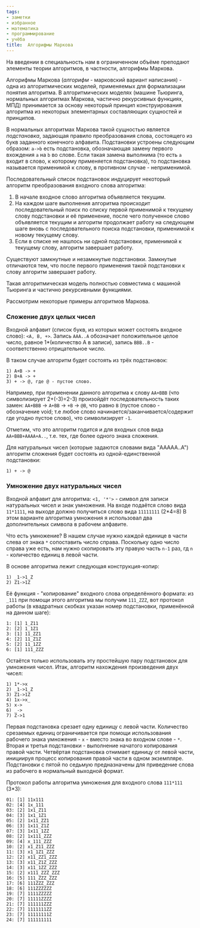 ```yaml
---
tags:
- заметки
- избранное
- математика
- программирование
- учёба
title:  Алгорифмы Маркова
---
```


На введении в специальность нам в ограниченном объёме преподают элементы
теории алгоритмов, в частности, алгорифмы Маркова.

Алгорифмы Маркова (*алгорифм* - марковский вариант написания) - одна из
алгоритмических моделей, применяемых для формализации понятия алгоритма.
В алгоритмических моделях (машине Тьюринга, нормальных алгоритмах
Маркова, частично рекурсивных функциях, МПД) принимается за основу
некоторый принцип конструирования алгоритма из некоторых элементарных
составляющих сущностей и принципов.

В нормальных алгоритмах Маркова такой сущностью является *подстановка*,
задающая правило преобразования слова, состоящего из букв заданного
конечного алфавита. Подстановки устроены следующим образом: `a->b` есть
подстановка, обозначающая замену первого вхождения `a` на `b` во слове.
Если такая замена выполнима (то есть `a` входит в слово, к которому
применяется подстановка), то подстановка называется применимой к слову,
в противном случае - неприменимой.

Последовательный список подстановок индуцирует некоторый алгоритм
преобразования входного слова алгоритма:

1.  В начале входное слово алгоритма объявляется текущим.
2.  На каждом шаге выполнения алгоритма происходит последовательный
    поиск по списку первой применимой к текущему слову подстановки и её
    применение, после чего полученное слово объявляется текущим и
    алгоритм продолжает работу на следующем шаге вновь с
    последовательного поиска подстановки, применимой к новому текущему
    слову.
3.  Если в списке не нашлось ни одной подстановки, применимой к текущему
    слову, алгоритм завершает работу.

Существуют замкнутные и незамкнутые подстановки. Замкнутые отличаются
тем, что после первого применения такой подстановки к слову алгоритм
завершает работу.

Такая алгоритмическая модель полностью совместима с машиной Тьюринга и
частично рекурсивными функциями.

Рассмотрим некоторые примеры алгоритмов Маркова.

### Сложение двух целых чисел

Входной алфавит (список букв, из которых может состоять входное слово):
`<A, B, +>`. Запись `AAA..A` обозначает положительное целое число,
равное 1\*(количество A в записи), запись `BBB..B` - соответственно
отрицательное число.

В таком случае алгоритм будет состоять из трёх подстановок:

    1) A+B -> +
    2) B+A -> +
    3) + -> @, где @ - пустое слово.

Например, при применении данного алгоритма к слову `AA+BBB` (что
символизирует 2+(-3)=2-3) произойдёт последовательность таких замен:
`AA+BBB` -\> `A+BB` -\> `+B` -\> `@B`, что равно `B` (пустое слово -
обозначение void; т.е любое слово начинается/заканчивается/содержит где
угодно пустое слово), что символизирует `-1`.

Отметим, что это алгоритм годится и для входных слов вида
`AA+BBB+AAAA+A..`, т.е. тех, где более одного знака сложения.

Для натуральных чисел (которые задаются словами вида "AAAAA..A")
алгоритм сложения будет состоять из одной-единственной подстановки:

    1) + -> @

### Умножение двух натуральных чисел

Входной алфавит для алгоритма: `<1, '*'>` - символ для записи
натуральных чисел и знак умножения. На входе подаётся слово вида
`11*1111`, на выходе должно получиться слово вида `11111111` (2\*4=8) В
этом варианте алгоритма умножения я использовал два дополнительных
символа в рабочем алфавите.

Что есть умножение? В нашем случае нужно каждой единице в части слева от
знака `*` сопоставить число справа. Поскольку одно число справа уже
есть, нам нужно скопировать эту правую часть `n-1` раз, гд `n` -
количество единиц в левой части.

В основе алгоритма лежит следующая конструкция-копир:

    1) _1->1_Z
    2) Z1->1Z

Её функция - "копирование" входного слова определённого формата: из
`_111` при помощи этого алгоритма мы получим `111_ZZZ`, вот протокол
работы (в квадратных скобках указан номер подстановки, применённой на
данном шаге):

    1: [1] 1_Z11
    2: [2] 1_1Z1
    3: [1] 11_ZZ1
    4: [2] 11_Z1Z
    5: [2] 11_1ZZ
    6: [1] 111_ZZZ

Остаётся только использовать эту простейшую пару подстановок для
умножения чисел. Итак, алгоритм нахождения произведения двух чисел:

    1) 1*->x
    2) _1->1_Z
    3) Z1->1Z
    4) 1x->x_
    5) x->
    6) _->
    7) Z->1

Первая подстановка срезает одну единицу с левой части. Количество
срезаемых единиц ограничивается при помощи использования рабочего знака
умножения - `x` - вместо знака во входном слове - `*`. Вторая и третья
подстановки - выполнение начатого копирования правой части. Четвёртая
подстановка отнимает единицу от левой части, инициируя процесс
копирования правой части в одном экземпляре. Подстановки с пятой по
седьмую предназначены для приведение слова из рабочего в нормальный
выходной формат.

Протокол работы алгоритма умножения для входного слова `111*111` (3\*3):

    01: [1] 11x111
    02: [4] 1x_111
    03: [2] 1x1_Z11
    04: [3] 1x1_1Z1
    05: [2] 1x11_ZZ1
    06: [3] 1x11_Z1Z
    07: [3] 1x11_1ZZ
    08: [2] 1x111_ZZZ
    09: [4] x_111_ZZZ
    10: [2] x1_Z11_ZZZ
    11: [3] x1_1Z1_ZZZ
    12: [2] x11_ZZ1_ZZZ
    13: [3] x11_Z1Z_ZZZ
    14: [3] x11_1ZZ_ZZZ
    15: [2] x111_ZZZ_ZZZ
    16: [5] 111_ZZZ_ZZZ
    17: [6] 111ZZZ_ZZZ
    18: [6] 111ZZZZZZ
    19: [7] 1111ZZZZZ
    20: [7] 11111ZZZZ
    21: [7] 111111ZZZ
    22: [7] 1111111ZZ
    23: [7] 11111111Z
    24: [7] 111111111
